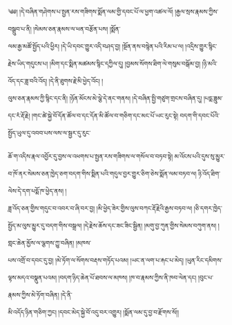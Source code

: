 ﻿  
༄༅། །དེ་བཞིན་གཤེགས་པ་སྤྱན་རས་གཟིགས་སྨོན་ལམ་གྱི་དབང་པོ་ལ་ཕྱག་འཚལ་ལོ། །རྒྱལ་སྲས་རྣམས་ཀྱིས་བསྒྲུབ་པ་ནི། །སེམས་ཅན་རྣམས་ལ་ཕན་བརྩོན་པས། །སྨོན་  
ལམ་རྒྱ་མཚོ་སྤྱོད་པའི་ཕྱིར། །དེ་ཡི་དབང་གྱུར་འདི་བཤད་བྱ། །སྔོན་ནས་བསྙེན་པའི་རིམ་པ་ལ། །འདྲིས་གྱུར་སྙིང་རྗེས་ཡིད་གདུངས་པ། །མིག་དང་སྨིན་མཚམས་སྙིང་དཀྱིལ་དུ། །བྱམས་སོགས་ཐིག་ལེ་གསུམ་བསྒོམ་བྱ། །ཉི་མའི་འོད་དང་ཟླ་བའི་འོད། །དེ་ནི་ཐུགས་རྗེ་མི་ཕྱེད་འོང། །  
ལུས་ཅན་རྣམས་ཀྱི་སྙིང་དང་ནི། །ཉོན་མོངས་མེ་ལྕེ་དེ་ནང་གནས། །དེ་བཞིན་སྤྱི་གཙུག་གྲངས་བཞིན་དུ། །པདྨ་ཟླུམ་དང་རཾ་རྡོ་རྗེ། །གང་ཚེ་སྐྱེ་བོ་དོན་ཚོལ་བ་དང་དོན་མི་ཚོལ་བ་གཅིག་དང་མང་པོ་ཡང་རུང་སྟེ། བདག་གི་དབང་པོའི་སྤྱོད་ཡུལ་དུ་འབབ་པས་ལས་ལ་སྦྱར་དུ་རུང་  
  
ཆོ་ག་འདིས་རྣལ་འབྱོར་དུ་བྱས་ལ་འཕགས་པ་སྤྱན་རས་གཟིགས་ལ་གསོལ་བ་བཏབ་སྟེ། མ་འོངས་པའི་དུས་སུ་མྱུར་བ་ཁོ་ནར་སེམས་ཅན་ཁྱེད་ཅག་བདག་གིས་སྨིན་པའི་གདུལ་བྱར་གྱུར་ཅིག་ཅེས་སྨོན་ལམ་བཏབ་ལ། ཉི་འོད་ཐིག་ལེས་དེ་དག་པདྨོ་ཁ་ཕྱེད་ནས། །  
ཟླ་འོད་ཅན་གྱིས་གདུང་བ་འབར་བ་ཞི་བར་བྱ། །མི་ཕྱེད་ཟེར་གྱིས་ལུས་བཀང་རྡོ་རྗེའི་རྒྱས་བཏབ་ལ། །ཅི་དགར་ཁྱེད་སྤྱོད་མ་ལུས་མྱུར་དུ་བདག་གིས་བསྒྲལ། །དེ་རྗེས་ཆོས་དང་ཟང་ཟིང་སྦྱིན། །མགུ་བྱ་ཀུན་གྱིས་སེམས་བཀུག་ནས། །གླང་ཆེན་མྱོས་ལ་ལྕགས་ཀྱུ་བཞིན། །མཁས་  
པས་འགྲོ་བ་དབང་དུ་བྱ། །མེ་ཏོག་ལ་སོགས་བརྡས་གཏོད་པའམ། །ཡང་ན་ལག་པ་རྐང་པ་མེད། །ཡུན་རིང་དམིགས་ལྟས་མདའ་བསྣུན་པའམ། །བདག་ཉིད་ཆེན་པོ་ཐབས་ལ་མཁས། །ཁ་བ་རྣམས་ཀྱིས་ནི་ཁབ་ལེན་དང། །བུང་པ་རྣམས་ཀྱིས་མེ་ཏོག་བཞིན། །དེ་ནི་  
མི་འདོད་ཉིན་གཅིག་ཀྱང། །དབང་མེད་སྐྱེ་བོ་འདུ་བར་འགྱུར། །སྨོན་ལམ་དུ་བྱ་བ་རྫོགས་སོ།།  
  
  
